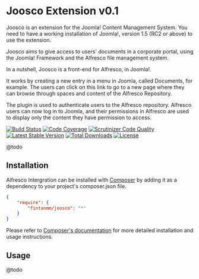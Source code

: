 # Joosco Extension v0.1

Joosco is an extension for the Joomla! Content Management System.
You need to have a working installation of Joomla!, version 1.5 (RC2 or above) to use the extension.

Joosco aims to give access to users' documents in a corporate portal, using the Joomla! Framework and the
Alfresco file management system.

In a nutshell, Joosco is a front-end for Alfresco, in Joomla!.

It works by creating a new entry in a menu in Joomla, called Documents, for example. The users can click
on this link to go to a new page where they can browse through spaces and content of the Alfresco Repository.

The plugin is used to authenticate users to the Alfresco repository. Alfresco users can now log in to Joomla,
and their permissions in Alfresco are used to display only the content they have permission to access.

[![Build Status](https://travis-ci.org/fintanmm/joosco.svg?branch=master)](https://travis-ci.org/fintanmm/joosco)
[![Code Coverage](https://scrutinizer-ci.com/g/fintanmm/joosco/badges/coverage.png?b=master)](https://scrutinizer-ci.com/g/fintanmm/joosco/?branch=master)
[![Scrutinizer Code Quality](https://scrutinizer-ci.com/g/fintanmm/joosco/badges/quality-score.png?b=master)](https://scrutinizer-ci.com/g/fintanmm/joosco/?branch=master)
[![Latest Stable Version](https://poser.pugx.org/fintanmm/joosco/v/stable.svg)](https://packagist.org/packages/fintanmm/joosco)
[![Total Downloads](https://poser.pugx.org/fintanmm/joosco/downloads.svg)](https://packagist.org/packages/fintanmm/joosco)
[![License](https://poser.pugx.org/fintanmm/joosco/license.svg)](https://packagist.org/packages/fintanmm/joosco)

@todo

## Installation

Alfresco Intergration can be installed with [Composer](http://getcomposer.org)
by adding it as a dependency to your project's composer.json file.

```json
{
    "require": {
        "fintanmm/joosco": "*"
    }
}
```

Please refer to [Composer's documentation](https://github.com/composer/composer/blob/master/doc/00-intro.md#introduction)
for more detailed installation and usage instructions.

## Usage

@todo
